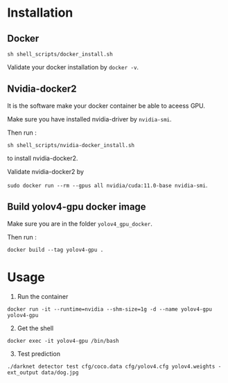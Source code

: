 # Installation

## Docker

`sh shell_scripts/docker_install.sh`

Validate your docker installation by `docker -v`.

## Nvidia-docker2

It is the software make your docker container be able to aceess GPU.

Make sure you have installed nvidia-driver by `nvidia-smi`.

Then run :

`sh shell_scripts/nvidia-docker_install.sh`

to install nvidia-docker2.

Validate nvidia-docker2 by 

`sudo docker run --rm --gpus all nvidia/cuda:11.0-base nvidia-smi`.

## Build yolov4-gpu docker image

Make sure you are in the folder `yolov4_gpu_docker`.

Then run : 

`docker build --tag yolov4-gpu .`

# Usage

1. Run the container

`docker run -it --runtime=nvidia --shm-size=1g -d --name yolov4-gpu yolov4-gpu`

2. Get the shell

`docker exec -it yolov4-gpu /bin/bash`

3. Test prediction

`./darknet detector test cfg/coco.data cfg/yolov4.cfg yolov4.weights -ext_output data/dog.jpg`
